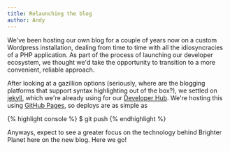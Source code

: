 ```yaml
---
title: Relaunching the blog
author: Andy
---
```


We've been hosting our own blog for a couple of years now on a custom Wordpress installation, dealing from time to time with all the idiosyncracies of a PHP application. As part of the process of launching our developer ecosystem, we thought we'd take the opportunity to transition to a more convenient, reliable approach.

After looking at a gazillion options (seriously, where are the blogging platforms that support syntax highlighting out of the box?), we settled on [jekyll](http://github.com/mojombo/jekyll), which we're already using for our [Developer Hub](http://brighterplanet.github.com). We're hosting this using [GitHub Pages](http://pages.github.com), so deploys are as simple as

{% highlight console %}
$ git push
{% endhighlight %}

Anyways, expect to see a greater focus on the technology behind Brighter Planet here on the new blog. Here we go!
